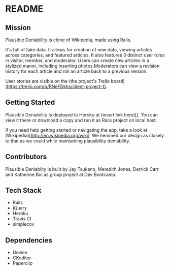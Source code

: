 # README

## Mission
Plausible Deniability is clone of Wikipedia, made using Rails.

It's full of fake data. It allows for creation of new data, viewing articles across categories, and featured articles. It also features 3 distinct user roles in visitor, member, and moderator. Users can create new articles in a stylized manor, including inserting photos.Moderators can view a revision history for each article and roll an article back to a previous version. 

User stories are visible on the (the project's Trello board)[https://trello.com/b/BNeFDkhs/client-project-1]. 

## Getting Started
Plausible Deniability is deployed to Heroku at (insert link here)[]. You can view it there or download a copy and run it as Rails project on local host.

If you need help getting started or navigating the app, take a look at (Wikipedia)[http://en.wikipedia.org/wiki]. We hemmed our design as closely to that as we could while maintaining plausibility deniability. 

## Contributors
Plausible Deniablity is built by Jay Tsukano, Meredith Jones, Derrick Carr and Katherine Bui as group project at Dev Bootcamp.


## Tech Stack
- Rails
- jQuery
- Heroku
- Travis CI
- simplecov

## Dependencies
- Devise
- CKeditor
- Paperclip